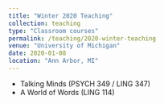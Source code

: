 ```yaml
---
title: "Winter 2020 Teaching"
collection: teaching
type: "Classroom courses"
permalink: /teaching/2020-winter-teaching
venue: "University of Michigan"
date: 2020-01-08
location: "Ann Arbor, MI"
---
```


* Talking Minds (PSYCH 349 / LING 347)
* A World of Words (LING 114)

